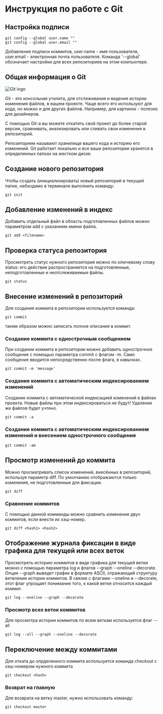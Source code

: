 # **Инструкция по работе с Git**

## Настройка подписи

    git config --global user.name ""
    git config --global user.email ""

Добавление подписи коммитов, user.name - имя пользователя, user.email - электронная почта пользователя. Команда '--global' обозначает настройки для всех репозиториев на этом компьютере.

## Общая информация о Git

![Git logo](git.jpg)

Git - это консольная утилита, для отслеживания и ведения истории изменения файлов, в вашем проекте. Чаще всего его используют для кода, но можно и для других файлов. Например, для картинок - полезно для дизайнеров.

С помощью Git-a вы можете откатить свой проект до более старой версии, сравнивать, анализировать или сливать свои изменения в репозиторий.

Репозиторием называют хранилище вашего кода и историю его изменений. Git работает локально и все ваши репозитории хранятся в определенных папках на жестком диске.

## Создание нового репозитория

Чтобы создать (инициализировать) новый репозиторий в текущей папке, небходимо в терминале выполнить команду:

    git init

## Добавление изменений в индекс

Добавить отдельный файл в область подготовленных файлов можно параметром add с указанием имени файла.

    git add <filename>

## Проверка статуса репозитория

Просмотреть статус нужного репозитория можно по ключевому слову status: его действие распространяется на подготовленные, неподготовленные и неотслеживаемые файлы.

    git status

## Внесение изменений в репозиторий

Для создания коммита в репозитории используется команда:

    git commit

таким образом можно записать полное описание в коммит.

### Создание коммита с однострочным сообщением

При создании коммита в репозитории можно добавить однострочное сообщение с помощью параметра commit с флагом -m. Само сообщение вводится непосредственно после флага, в кавычках.

    git commit -m 'message'

### Создание коммита с автоматическим индексированием изменений

Создание коммита с автоматической индексацией изменений в файлах
проекта. Новые файлы при этом индексироваться не будут! Удаление же файлов
будет учтено.

    git commit -a

### Создание коммита с автоматическим индексированием изменений и внесением однострочного сообщения

    git commit -am

## Просмотр изменений до коммита

Можно просматривать список изменений, внесённых в репозиторий, используя параметр diff. По умолчанию отображаются только изменения, не подготовленные для фиксации.

    git diff

### Сравнение коммитов

С помощью данной комманды можно сравнить изменение двух коммитов, если внести их хэш-номер.

    git diff <hash1> <hash2>

## Отображение журнала фиксации в виде графика для текущей или всех веток

Просмотреть историю коммитов в виде графика для текущей ветки можно с помощью параметра log и флагов --graph --oneline --decorate. Опция --graph выведет график в формате ASCII, отражающий структуру ветвления истории коммитов. В связке с флагами --oneline и --decorate, этот флаг упрощает понимание того, к какой ветке относится каждый коммит.

    git log --oneline --graph --decorate

### Просмотр всех веток коммитов

Для просмотра истории коммитов по всем веткам используется флаг --all

    git log --all --graph --oneline --decorate

## Переключение между коммитами

Для отката до опрделенного коммита используется команда checkout с хэш-номером нужного коммита

    git checkout <hash>

### Возврат на главную

Для возврата на ветку master, нужно использовать команду:

    git checkout master
